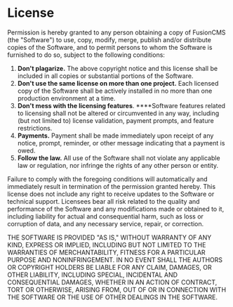 # License

Permission is hereby granted to any person obtaining a copy of FusionCMS (the "Software") to use, copy, modify, merge, publish and/or distribute copies of the Software, and to permit persons to whom the Software is furnished to do so, subject to the following conditions:

1. **Don't plagarize.** The above copyright notice and this license shall be included in all copies or substantial portions of the Software.
2. **Don't use the same license on more than one project.** Each licensed copy of the Software shall be actively installed in no more than one production environment at a time.
3. **Don't mess with the licensing features**. ****Software features related to licensing shall not be altered or circumvented in any way, including (but not limited to) license validation, payment prompts, and feature restrictions.
4. **Payments.** Payment shall be made immediately upon receipt of any notice, prompt, reminder, or other message indicating that a payment is owed.
5. **Follow the law.** All use of the Software shall not violate any applicable law or regulation, nor infringe the rights of any other person or entity.

Failure to comply with the foregoing conditions will automatically and immediately result in termination of the permission granted hereby. This license does not include any right to receive updates to the Software or technical support. Licensees bear all risk related to the quality and performance of the Software and any modifications made or obtained to it, including liability for actual and consequential harm, such as loss or corruption of data, and any necessary service, repair, or correction.

THE SOFTWARE IS PROVIDED "AS IS," WITHOUT WARRANTY OF ANY KIND, EXPRESS OR IMPLIED, INCLUDING BUT NOT LIMITED TO THE WARRANTIES OF MERCHANTABILITY, FITNESS FOR A PARTICULAR PURPOSE AND NONINFRINGEMENT. IN NO EVENT SHALL THE AUTHORS OR COPYRIGHT HOLDERS BE LIABLE FOR ANY CLAIM, DAMAGES, OR OTHER LIABILITY, INCLUDING SPECIAL, INCIDENTAL AND CONSEQUENTIAL DAMAGES, WHETHER IN AN ACTION OF CONTRACT, TORT OR OTHERWISE, ARISING FROM, OUT OF OR IN CONNECTION WITH THE SOFTWARE OR THE USE OF OTHER DEALINGS IN THE SOFTWARE.